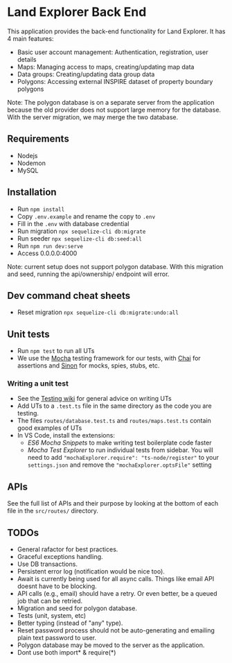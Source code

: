 # Land Explorer Back End

This application provides the back-end functionality for Land Explorer. It has 4 main features:
 - Basic user account management: Authentication, registration, user details
 - Maps: Managing access to maps, creating/updating map data
 - Data groups: Creating/updating data group data
 - Polygons: Accessing external INSPIRE dataset of property boundary polygons
 
 Note: The polygon database is on a separate server from the application because the old provider does not support large memory for the database. With the server migration, we may merge the two database.


## Requirements

 - Nodejs
 - Nodemon
 - MySQL

## Installation

 - Run `npm install`
 - Copy `.env.example` and rename the copy to `.env`
 - Fill in the `.env` with database credential
 - Run migration `npx sequelize-cli db:migrate`
 - Run seeder `npx sequelize-cli db:seed:all`
 - Run `npm run dev:serve`
 - Access 0.0.0.0:4000

Note: current setup does not support polygon database.
With this migration and seed, running the api/ownership/ endpoint will error.

## Dev command cheat sheets

 - Reset migration `npx sequelize-cli db:migrate:undo:all`

## Unit tests

 - Run `npm test` to run all UTs
 - We use the [Mocha](https://mochajs.org/) testing framework for our tests, with [Chai](https://www.chaijs.com/) for assertions and [Sinon](https://sinonjs.org/) for mocks, spies, stubs, etc.

### Writing a unit test
 - See the [Testing wiki](https://github.com/DigitalCommons/land-explorer-front-end/wiki/Testing#unit-tests) for general advice on writing UTs
 - Add UTs to a `.test.ts` file in the same directory as the code you are testing.
 - The files `routes/database.test.ts` and `routes/maps.test.ts` contain good examples of UTs
 - In VS Code, install the extensions:
   - _ES6 Mocha Snippets_ to make writing test boilerplate code faster
   - _Mocha Test Explorer_ to run individual tests from sidebar. You will need to add `"mochaExplorer.require": "ts-node/register"` to your `settings.json` and remove the `"mochaExplorer.optsFile"` setting

## APIs

See the full list of APIs and their purpose by looking at the bottom of each file in the `src/routes/` directory.

## TODOs

- General rafactor for best practices.
- Graceful exceptions handling.
- Use DB transactions.
- Persistent error log (notification would be nice too).
- Await is currently being used for all async calls. Things like email API doesnt have to be blocking. 
- API calls (e.g., email) should have a retry. Or even better, be a queued job that can be retried.
- Migration and seed for polygon database.
- Tests (unit, system, etc)
- Better typing (instead of "any" type).
- Reset password process should not be auto-generating and emailing plain text password to user. 
- Polygon database may be moved to the server as the application.
- Dont use both import* & require(*)
